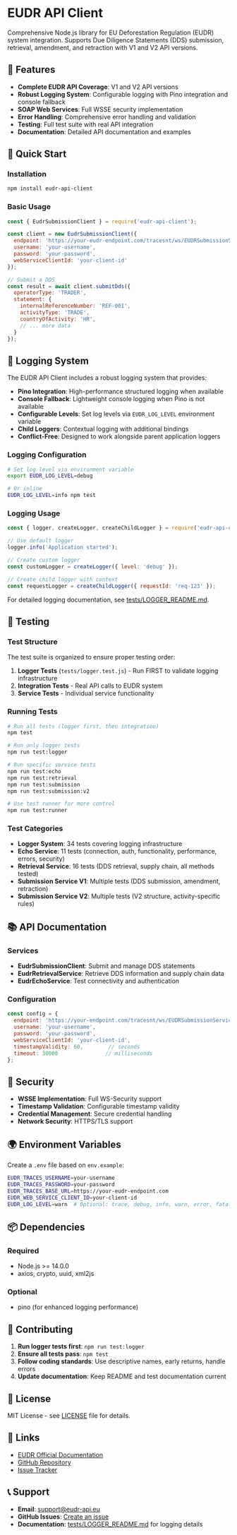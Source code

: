 # EUDR API Client

Comprehensive Node.js library for EU Deforestation Regulation (EUDR) system integration. Supports Due Diligence Statements (DDS) submission, retrieval, amendment, and retraction with V1 and V2 API versions.

## 🔧 Features

- **Complete EUDR API Coverage**: V1 and V2 API versions
- **Robust Logging System**: Configurable logging with Pino integration and console fallback
- **SOAP Web Services**: Full WSSE security implementation
- **Error Handling**: Comprehensive error handling and validation
- **Testing**: Full test suite with real API integration
- **Documentation**: Detailed API documentation and examples

## 🚀 Quick Start

### Installation

```bash
npm install eudr-api-client
```

### Basic Usage

```javascript
const { EudrSubmissionClient } = require('eudr-api-client');

const client = new EudrSubmissionClient({
  endpoint: 'https://your-eudr-endpoint.com/tracesnt/ws/EUDRSubmissionServiceV1',
  username: 'your-username',
  password: 'your-password',
  webServiceClientId: 'your-client-id'
});

// Submit a DDS
const result = await client.submitDds({
  operatorType: 'TRADER',
  statement: {
    internalReferenceNumber: 'REF-001',
    activityType: 'TRADE',
    countryOfActivity: 'HR',
    // ... more data
  }
});
```

## 📝 Logging System

The EUDR API Client includes a robust logging system that provides:

- **Pino Integration**: High-performance structured logging when available
- **Console Fallback**: Lightweight console logging when Pino is not available
- **Configurable Levels**: Set log levels via `EUDR_LOG_LEVEL` environment variable
- **Child Loggers**: Contextual logging with additional bindings
- **Conflict-Free**: Designed to work alongside parent application loggers

### Logging Configuration

```bash
# Set log level via environment variable
export EUDR_LOG_LEVEL=debug

# Or inline
EUDR_LOG_LEVEL=info npm test
```

### Logging Usage

```javascript
const { logger, createLogger, createChildLogger } = require('eudr-api-client/utils/logger');

// Use default logger
logger.info('Application started');

// Create custom logger
const customLogger = createLogger({ level: 'debug' });

// Create child logger with context
const requestLogger = createChildLogger({ requestId: 'req-123' });
```

For detailed logging documentation, see [tests/LOGGER_README.md](tests/LOGGER_README.md).

## 🧪 Testing

### Test Structure

The test suite is organized to ensure proper testing order:

1. **Logger Tests** (`tests/logger.test.js`) - Run FIRST to validate logging infrastructure
2. **Integration Tests** - Real API calls to EUDR system
3. **Service Tests** - Individual service functionality

### Running Tests

```bash
# Run all tests (logger first, then integration)
npm test

# Run only logger tests
npm run test:logger

# Run specific service tests
npm run test:echo
npm run test:retrieval
npm run test:submission
npm run test:submission:v2

# Use test runner for more control
npm run test:runner
```

### Test Categories

- **Logger System**: 34 tests covering logging infrastructure
- **Echo Service**: 11 tests (connection, auth, functionality, performance, errors, security)
- **Retrieval Service**: 16 tests (DDS retrieval, supply chain, all methods tested)
- **Submission Service V1**: Multiple tests (DDS submission, amendment, retraction)
- **Submission Service V2**: Multiple tests (V2 structure, activity-specific rules)

## 📚 API Documentation

### Services

- **EudrSubmissionClient**: Submit and manage DDS statements
- **EudrRetrievalService**: Retrieve DDS information and supply chain data
- **EudrEchoService**: Test connectivity and authentication

### Configuration

```javascript
const config = {
  endpoint: 'https://your-endpoint.com/tracesnt/ws/EUDRSubmissionServiceV1',
  username: 'your-username',
  password: 'your-password',
  webServiceClientId: 'your-client-id',
  timestampValidity: 60,        // seconds
  timeout: 30000               // milliseconds
};
```

## 🔐 Security

- **WSSE Implementation**: Full WS-Security support
- **Timestamp Validation**: Configurable timestamp validity
- **Credential Management**: Secure credential handling
- **Network Security**: HTTPS/TLS support

## 🌍 Environment Variables

Create a `.env` file based on `env.example`:

```bash
EUDR_TRACES_USERNAME=your-username
EUDR_TRACES_PASSWORD=your-password
EUDR_TRACES_BASE_URL=https://your-eudr-endpoint.com
EUDR_WEB_SERVICE_CLIENT_ID=your-client-id
EUDR_LOG_LEVEL=warn  # Optional: trace, debug, info, warn, error, fatal
```

## 📦 Dependencies

### Required
- Node.js >= 14.0.0
- axios, crypto, uuid, xml2js

### Optional
- pino (for enhanced logging performance)

## 🤝 Contributing

1. **Run logger tests first**: `npm run test:logger`
2. **Ensure all tests pass**: `npm test`
3. **Follow coding standards**: Use descriptive names, early returns, handle errors
4. **Update documentation**: Keep README and test documentation current

## 📄 License

MIT License - see [LICENSE](LICENSE) file for details.

## 🔗 Links

- [EUDR Official Documentation](https://ec.europa.eu/environment/forests/eu-regulation-deforestation-free-products_en)
- [GitHub Repository](https://github.com/eudr-api-client/eudr-api-client)
- [Issue Tracker](https://github.com/eudr-api-client/eudr-api-client/issues)

## 📞 Support

- **Email**: support@eudr-api.eu
- **GitHub Issues**: [Create an issue](https://github.com/eudr-api-client/eudr-api-client/issues)
- **Documentation**: [tests/LOGGER_README.md](tests/LOGGER_README.md) for logging details
